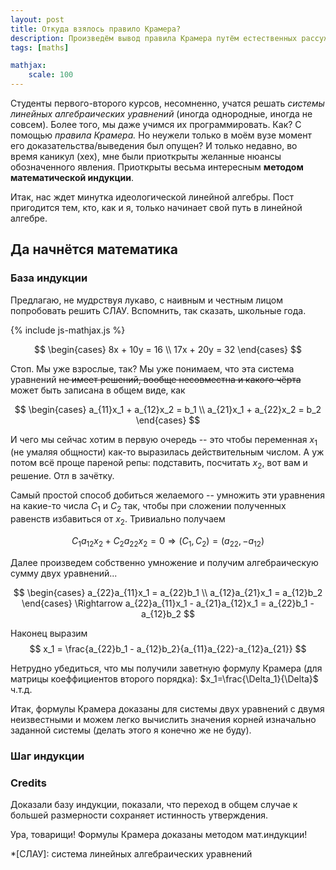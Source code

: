 ```yaml
---
layout: post
title: Откуда взялось правило Крамера?
description: Произведём вывод правила Крамера путём естественных рассуждений, а так же немного подкрадёмся к рождению определителя.
tags: [maths]

mathjax:
    scale: 100
---
```


Студенты первого-второго курсов, несомненно, учатся решать _системы линейных алгебраических уравнений_ (иногда однородные, иногда не совсем). Более того, мы даже учимся их программировать. Как? С помощью _правила Крамера._ Но неужели только в моём вузе момент его доказательства/выведения был опущен? И только недавно, во время каникул (хех), мне были приоткрыты желанные нюансы обозначенного явления. Приоткрыты весьма интересным **методом математической индукции**.

Итак, нас ждет минутка идеологической линейной алгебры. Пост пригодится тем, кто, как и я, только начинает свой путь в линейной алгебре.

<!--more-->

## Да начнётся математика

### База индукции
Предлагаю, не мудрствуя лукаво, с наивным и честным лицом попробовать решить СЛАУ. Вспомнить, так сказать, школьные года.

{% include js-mathjax.js %}

$$
\begin{cases}
8x + 10y = 16 \\
17x + 20y = 32
\end{cases}
$$

Стоп. Мы уже взрослые, так? Мы уже понимаем, что эта система уравнений ~~не имеет решений, вообще несовместна и какого чёрта~~ может быть записана в общем виде, как

$$
\begin{cases}
a_{11}x_1 + a_{12}x_2 = b_1 \\
a_{21}x_1 + a_{22}x_2 = b_2
\end{cases}
$$

И чего мы сейчас хотим в первую очередь -- это чтобы переменная $x_1$ (не умаляя общности) как-то выразилась действительным числом. А уж потом всё проще пареной репы: подставить, посчитать $x_2$, вот вам и решение. Отл в зачётку.

Самый простой способ добиться желаемого -- умножить эти уравнения на какие-то числа $C_1$ и $C_2$ так, чтобы при сложении полученных равенств избавиться от $x_2$. Тривиально получаем

$$C_1a_{12}x_2 + C_2a_{22}x_2 = 0 \Rightarrow (C_1,C_2)=(a_{22},-a_{12})$$

Далее произведем собственно умножение и получим алгебраическую сумму двух уравнений...

$$
\begin{cases}
a_{22}a_{11}x_1 = a_{22}b_1 \\
a_{12}a_{21}x_1 = a_{12}b_2
\end{cases}
\Rightarrow
a_{22}a_{11}x_1 - a_{21}a_{12}x_1 = a_{22}b_1 - a_{12}b_2
$$

Наконец выразим
$$
x_1 = \frac{a_{22}b_1 - a_{12}b_2}{a_{11}a_{22}-a_{12}a_{21}}
$$

Нетрудно убедиться, что мы получили заветную формулу Крамера (для матрицы коеффициентов второго порядка): $x_1=\frac{\Delta_1}{\Delta}$
ч.т.д.

Итак, формулы Крамера доказаны для системы двух уравнений с двумя неизвестными и можем легко вычислить значения корней изначально заданной системы (делать этого я конечно же не буду).

### Шаг индукции





### Credits
Доказали базу индукции, показали, что переход в общем случае к большей размерности сохраняет истинность утверждения.

Ура, товарищи! Формулы Крамера доказаны методом мат.индукции!

*[СЛАУ]: система линейных алгебраических уравнений